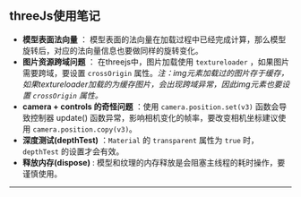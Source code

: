 ## threeJs使用笔记
 + **模型表面法向量** ： 模型表面的法向量在加载过程中已经完成计算，那么模型旋转后，对应的法向量信息也要做同样的旋转变化。
 + **图片资源跨域问题** ： 在threejs中，图片加载使用 `textureloader` ，如果图片需要跨域，要设置 `crossOrigin` 属性。*注：img元素加载过的图片存于缓存，如果textureloader加载的为缓存图片，会出现跨域异常，因此img元素也要设置 `crossOrigin` 属性。*
 + **camera + controls 的奇怪问题** ：使用 `camera.position.set(v3)` 函数会导致控制器 update() 函数异常，影响相机变化的帧率，要改变相机坐标建议使用 `camera.position.copy(v3)`。
 + **深度测试(depthTest)** ：`Material` 的 `transparent` 属性为 `true` 时，`depthTest` 的设置才会有效。
 + **释放内存(dispose)** : 模型和纹理的内存释放是会阻塞主线程的耗时操作，要谨慎使用。
 ------
